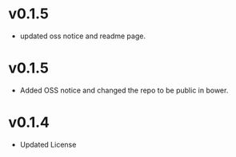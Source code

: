 v0.1.5
==============================
* updated oss notice and readme page.

v0.1.5
==============================
* Added OSS notice and changed the repo to be public in bower.

v0.1.4
========================
* Updated License
